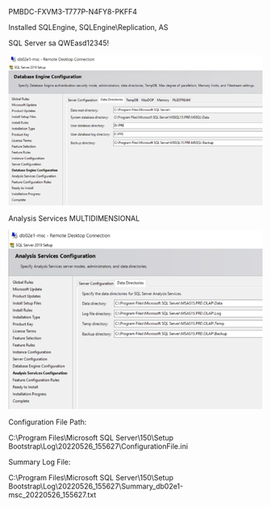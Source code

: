 PMBDC-FXVM3-T777P-N4FY8-PKFF4

Installed SQLEngine, SQLEngine\Replication, AS

SQL Server sa QWEasd12345!

![image.png](/.attachments/image-869c3712-b8ec-4f9f-9a25-9ddc2f758794.png)

Analysis Services MULTIDIMENSIONAL

![image.png](/.attachments/image-18a988f5-1a98-4990-a211-a890d6a837db.png)

Configuration File Path:

C:\Program Files\Microsoft SQL Server\150\Setup Bootstrap\Log\20220526_155627\ConfigurationFile.ini

Summary Log File:

C:\Program Files\Microsoft SQL Server\150\Setup Bootstrap\Log\20220526_155627\Summary_db02e1-msc_20220526_155627.txt